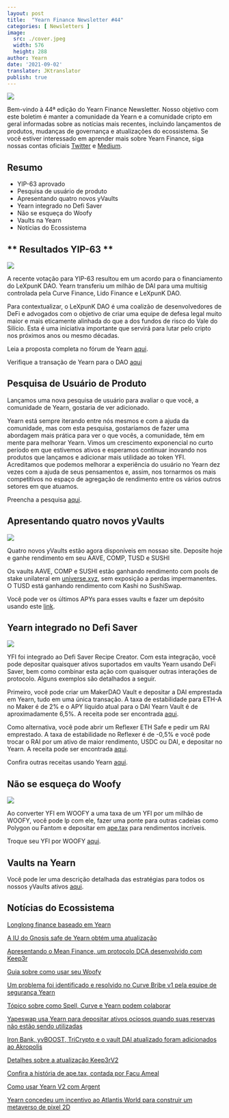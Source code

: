 ```yaml
---
layout: post
title:  "Yearn Finance Newsletter #44"
categories: [ Newsletters ]
image:
  src: ./cover.jpeg
  width: 576
  height: 288
author: Yearn
date: '2021-09-02'
translator: JKtranslator
publish: true
---
```



![](/_posts/_newsletters/Yearn-Finance-Newsletter-44/image1.jpg)

Bem-vindo à 44ª edição do Yearn Finance Newsletter. Nosso objetivo com este boletim é manter a comunidade da Yearn e a comunidade cripto em geral informadas sobre as notícias mais recentes, incluindo lançamentos de produtos, mudanças de governança e atualizações do ecossistema. Se você estiver interessado em aprender mais sobre Yearn Finance, siga nossas contas oficiais [Twitter](https://twitter.com/iearnfinance) e [Medium](https://medium.com/iearn).

## **Resumo**

- YIP-63 aprovado
- Pesquisa de usuário de produto
- Apresentando quatro novos yVaults
- Yearn integrado no Defi Saver
- Não se esqueça do Woofy
- Vaults na Yearn
- Notícias do Ecossistema

## ** Resultados YIP-63 **

![](/_posts/_newsletters/Yearn-Finance-Newsletter-44/image2.jpg)

A recente votação para YIP-63 resultou em um acordo para o financiamento do LeXpunK DAO. Yearn transferiu um milhão de DAI para uma multisig controlada pela Curve Finance, Lido Finance e LeXpunK DAO.

Para contextualizar, o LeXpunK DAO é uma coalizão de desenvolvedores de DeFi e advogados com o objetivo de criar uma equipe de defesa legal muito maior e mais eticamente alinhada do que a dos fundos de risco do Vale do Silício. Esta é uma iniciativa importante que servirá para lutar pelo cripto nos próximos anos ou mesmo décadas.

Leia a proposta completa no fórum de Yearn [aqui](https://gov.yearn.finance/t/yip-63-fund-builder-first-legal-activism-dao/11280).

Verifique a transação de Yearn para o DAO [aqui](https://etherscan.io/tx/0x0ec0fc55d6dc51b426a254bf2d6de138b1b9a1c3031f4ab3a7b39439fa004392)

## **Pesquisa de Usuário de Produto**

Lançamos uma nova pesquisa de usuário para avaliar o que você, a comunidade de Yearn, gostaria de ver adicionado.

Yearn está sempre iterando entre nós mesmos e com a ajuda da comunidade, mas com esta pesquisa, gostaríamos de fazer uma abordagem mais prática para ver o que vocês, a comunidade, têm em mente para melhorar Yearn. Vimos um crescimento exponencial no curto período em que estivemos ativos e esperamos continuar inovando nos produtos que lançamos e adicionar mais utilidade ao token YFI. Acreditamos que podemos melhorar a experiência do usuário no Yearn dez vezes com a ajuda de seus pensamentos e, assim, nos tornarmos os mais competitivos no espaço de agregação de rendimento entre os vários outros setores em que atuamos.

Preencha a pesquisa [aqui](https://yearnfinance.typeform.com/to/ojp3J8gn).

## **Apresentando quatro novos yVaults**

![](/_posts/_newsletters/Yearn-Finance-Newsletter-44/image3.jpg)

Quatro novos yVaults estão agora disponíveis em nossao site. Deposite hoje e ganhe rendimento em seu AAVE, COMP, TUSD e SUSHI

Os vaults AAVE, COMP e SUSHI estão ganhando rendimento com pools de stake unilateral em [universe.xyz](https://universe.xyz/polymorphs), sem exposição a perdas impermanentes. O TUSD está ganhando rendimento com Kashi no SushiSwap.

Você pode ver os últimos APYs para esses vaults e fazer um depósito usando este [link](https://yearn.finance/vaults).

## **Yearn integrado no Defi Saver**

![](/_posts/_newsletters/Yearn-Finance-Newsletter-44/image4.jpg)

YFI foi integrado ao Defi Saver Recipe Creator. Com esta integração, você pode depositar quaisquer ativos suportados em vaults Yearn usando DeFi Saver, bem como combinar esta ação com quaisquer outras interações de protocolo. Alguns exemplos são detalhados a seguir.

Primeiro, você pode criar um MakerDAO Vault e depositar a DAI emprestada em Yearn, tudo em uma única transação. A taxa de estabilidade para ETH-A no Maker é de 2% e o APY líquido atual para o DAI Yearn Vault é de aproximadamente 6,5%. A receita pode ser encontrada [aqui](https://app.defisaver.com/recipes/create?recipe=V3JhcEV0aEFjdGlvbiwyMDtSZWZsZXhlck9wZW5TYWZlQWN0aW9uLEVUSC1BO1JlZmxleGVyU3VwcGx5QWN0aW9uLCQyLHJlY2lwZSxBbGwgYXZhaWxhYmxlO1JlZmxleGVyR2VuZXJhdGVBY3Rpb24sJDIsNjY2NixyZWNpcGU7U2VsbEFjdGlvbiwweDAzYWI0NTg2MzQ5MTBhYWQyMGVmNWYxYzhlZTk2ZjFkNmFjNTQ5MTkscmVjaXBlLDY2NjYsMHhBMGI4Njk5MWM2MjE4YjM2YzFkMTlENGEyZTlFYjBjRTM2MDZlQjQ4LHJlY2lwZSwxO1llYXJuU3VwcGx5QWN0aW9uLDB4QTBiODY5OTFjNjIxOGIzNmMxZDE5RDRhMmU5RWIwY0UzNjA2ZUI0OCxyZWNpcGUsQWxsIGF2YWlsYWJsZSx3YWxsZXQ%3D).

Como alternativa, você pode abrir um Reflexer ETH Safe e pedir um RAI emprestado. A taxa de estabilidade no Reflexer é de -0,5% e você pode trocar o RAI por um ativo de maior rendimento, USDC ou DAI, e depositar no Yearn. A receita pode ser encontrada [aqui](https://app.defisaver.com/recipes/create?recipe=V3JhcEV0aEFjdGlvbiwyMDtSZWZsZXhlck9wZW5TYWZlQWN0aW9uLEVUSC1BO1JlZmxleGVyU3VwcGx5QWN0aW9uLCQyLHJlY2lwZSxBbGwgYXZhaWxhYmxlO1JlZmxleGVyR2VuZXJhdGVBY3Rpb24sJDIsNjY2NixyZWNpcGU7U2VsbEFjdGlvbiwweDAzYWI0NTg2MzQ5MTBhYWQyMGVmNWYxYzhlZTk2ZjFkNmFjNTQ5MTkscmVjaXBlLDY2NjYsMHhBMGI4Njk5MWM2MjE4YjM2YzFkMTlENGEyZTlFYjBjRTM2MDZlQjQ4LHJlY2lwZSwxO1llYXJuU3VwcGx5QWN0aW9uLDB4QTBiODY5OTFjNjIxOGIzNmMxZDE5RDRhMmU5RWIwY0UzNjA2ZUI0OCxyZWNpcGUsQWxsIGF2YWlsYWJsZSx3YWxsZXQ%3D).

Confira outras receitas usando Yearn [aqui](https://app.defisaver.com/).

## **Não se esqueça do Woofy**

![](/_posts/_newsletters/Yearn-Finance-Newsletter-44/image5.jpg)

Ao converter YFI em WOOFY a uma taxa de um YFI por um milhão de WOOFY, você pode lp com ele, fazer uma ponte para outras cadeias como Polygon ou Fantom e depositar em [ape.tax](https://ape.tax/) para rendimentos incríveis.

Troque seu YFI por WOOFY [aqui](https://woofy.finance/).

## **Vaults na Yearn**

Você pode ler uma descrição detalhada das estratégias para todos os nossos yVaults ativos [aqui](https://medium.com/yearn-state-of-the-vaults/the-vaults-at-yearn-9237905ffed3).

## **Notícias do Ecossistema**

[Longlong finance baseado em Yearn](https://twitter.com/longlongfinance/status/1424889905877069826)

[A IU do Gnosis safe de Yearn obtém uma atualização](https://twitter.com/seanmacaonghais/status/1427229450773618695?s=21)

[Apresentando o Mean Finance, um protocolo DCA desenvolvido com Keep3r](https://twitter.com/mean_fi/status/1422947694444785666?s=21)

[Guia sobre como usar seu Woofy](https://twitter.com/cryptannews/status/1426489521911177217?s=21)

[Um problema foi identificado e resolvido no Curve Bribe v1 pela equipe de segurança Yearn](https://twitter.com/bantg/status/1426629982328180737?s=21)

[Tópico sobre como Spell, Curve e Yearn podem colaborar](https://twitter.com/danielesesta/status/1426547097415913476?s=21)

[Yapeswap usa Yearn para depositar ativos ociosos quando suas reservas não estão sendo utilizadas](https://twitter.com/yapeswap/status/1427270229839605761)

[Iron Bank, yvBOOST, TriCrypto e o vault DAI atualizado foram adicionados ao Akropolis](https://twitter.com/akropolisio/status/1427258414229442563)

[Detalhes sobre a atualização Keep3rV2](https://twitter.com/AndreCronjeTech/status/1429021091218006023)

[Confira a história de ape.tax, contada por Facu Ameal](https://twitter.com/fameal/status/1428382076064174080?s=20)

[Como usar Yearn V2 com Argent](https://twitter.com/argentHQ/status/1431205382865760257)

[Yearn concedeu um incentivo ao Atlantis World para construir um metaverso de pixel 2D](https://twitter.com/iearnfinance/status/1432387438014435332)

